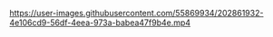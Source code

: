
https://user-images.githubusercontent.com/55869934/202861932-4e106cd9-56df-4eea-973a-babea47f9b4e.mp4

